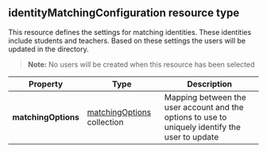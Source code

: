 ## identityMatchingConfiguration resource type

This resource defines the settings for matching identities. These identities include students and teachers. Based on these settings the users will be updated in the directory.

> **Note:** No users will be created when this resource has been selected

| Property | Type | Description |
|-|-|-|
| **matchingOptions** | [matchingOptions](matchingOptions.md) collection | Mapping between the user account and the options to use to uniquely identify the user to update |
